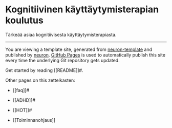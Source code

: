 # Kognitiivinen käyttäytymisterapian koulutus

Tärkeää asiaa kognitiivisesta käyttäytymisterapiasta.


---

You are viewing a template site, generated from [neuron-template](https://github.com/srid/neuron-template) and published by [neuron](https://neuron.zettel.page/). [GitHub Pages](https://pages.github.com/) is used to automatically publish this site every time the underlying Git repository gets updated.

Get started by reading [[README]]#.

Other pages on this zettelkasten:

- [[faq]]#
 
- [[ADHD]]#
- [[HOT]]#
- [[Toiminnanohjaus]]
